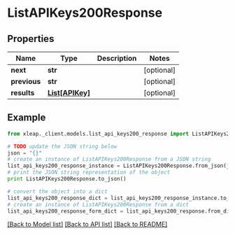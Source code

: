 # ListAPIKeys200Response


## Properties

Name | Type | Description | Notes
------------ | ------------- | ------------- | -------------
**next** | **str** |  | [optional] 
**previous** | **str** |  | [optional] 
**results** | [**List[APIKey]**](APIKey.md) |  | [optional] 

## Example

```python
from xleap._client.models.list_api_keys200_response import ListAPIKeys200Response

# TODO update the JSON string below
json = "{}"
# create an instance of ListAPIKeys200Response from a JSON string
list_api_keys200_response_instance = ListAPIKeys200Response.from_json(json)
# print the JSON string representation of the object
print ListAPIKeys200Response.to_json()

# convert the object into a dict
list_api_keys200_response_dict = list_api_keys200_response_instance.to_dict()
# create an instance of ListAPIKeys200Response from a dict
list_api_keys200_response_form_dict = list_api_keys200_response.from_dict(list_api_keys200_response_dict)
```
[[Back to Model list]](../README.md#documentation-for-models) [[Back to API list]](../README.md#documentation-for-api-endpoints) [[Back to README]](../README.md)


